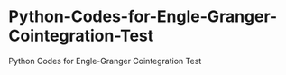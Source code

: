 # Python-Codes-for-Engle-Granger-Cointegration-Test
Python Codes for Engle-Granger Cointegration Test
